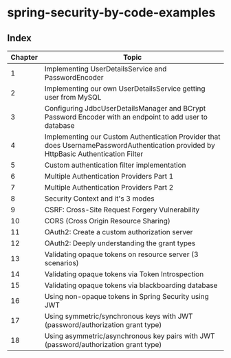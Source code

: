 # spring-security-by-code-examples

## Index

Chapter | Topic
-------|-------
1 | Implementing UserDetailsService and PasswordEncoder
2 | Implementing our own UserDetailsService getting user from MySQL
3 | Configuring JdbcUserDetailsManager and BCrypt Password Encoder with an endpoint to add user to database
4 | Implementing our Custom Authentication Provider that does UsernamePasswordAuthentication provided by HttpBasic Authentication Filter
5 | Custom authentication filter implementation
6 | Multiple Authentication Providers Part 1
7 | Multiple Authentication Providers Part 2
8 | Security Context and it's 3 modes
9 | CSRF: Cross-Site Request Forgery Vulnerability
10 | CORS (Cross Origin Resource Sharing)
11 | OAuth2: Create a custom authorization server
12 | OAuth2: Deeply understanding the grant types
13 | Validating opaque tokens on resource server (3 scenarios)
14 | Validating opaque tokens via Token Introspection
15 | Validating opaque tokens via blackboarding database
16 | Using non-opaque tokens in Spring Security using JWT
17 | Using symmetric/synchronous keys with JWT (password/authorization grant type)
18 | Using asymmetric/asynchronous key pairs with JWT (password/authorization grant type)



